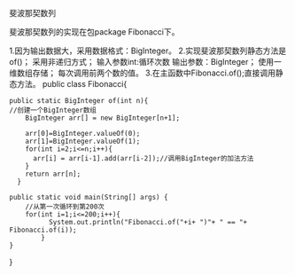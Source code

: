 ﻿斐波那契数列

斐波那契数列的实现在包package Fibonacci下。

1.因为输出数据大，采用数据格式：BigInteger。
2.实现斐波那契数列静态方法是of()；
	采用非递归方式；
	输入参数int:循环次数 输出参数：BigInteger；
	使用一维数组存储；
	每次调用前两个数的值。
3.在主函数中Fibonacci.of();直接调用静态方法。
public  class Fibonacci{
	
	public static BigInteger of(int n){
	//创建一个BigInteger数组
		BigInteger arr[] = new BigInteger[n+1];
	
	    arr[0]=BigInteger.valueOf(0);
	    arr[1]=BigInteger.valueOf(1);
	    for(int i=2;i<=n;i++){
	      arr[i] = arr[i-1].add(arr[i-2]);//调用BigInteger的加法方法
	    }
	    return arr[n];
	  }

	public static void main(String[] args) {
		//从第一次循环到第200次
		for(int i=1;i<=200;i++){
		      System.out.println("Fibonacci.of("+i+ ")"+ " == "+ Fibonacci.of(i));
		    }
	}
}
